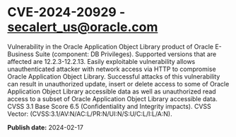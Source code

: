 # CVE-2024-20929 - secalert_us@oracle.com

Vulnerability in the Oracle Application Object Library product of Oracle E-Business Suite (component: DB Privileges).  Supported versions that are affected are 12.2.3-12.2.13. Easily exploitable vulnerability allows unauthenticated attacker with network access via HTTP to compromise Oracle Application Object Library.  Successful attacks of this vulnerability can result in  unauthorized update, insert or delete access to some of Oracle Application Object Library accessible data as well as  unauthorized read access to a subset of Oracle Application Object Library accessible data. CVSS 3.1 Base Score 6.5 (Confidentiality and Integrity impacts).  CVSS Vector: (CVSS:3.1/AV:N/AC:L/PR:N/UI:N/S:U/C:L/I:L/A:N).

**Publish date:** 2024-02-17
